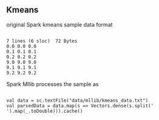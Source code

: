## Kmeans ##

original Spark kmeans sample data format
<pre><code>
7 lines (6 sloc)  72 Bytes
0.0 0.0 0.0
0.1 0.1 0.1
0.2 0.2 0.2
9.0 9.0 9.0
9.1 9.1 9.1
9.2 9.2 9.2
</code></pre>
Spark Mllib processes the sample as
<pre><code>
val data = sc.textFile("data/mllib/kmeans_data.txt")
val parsedData = data.map(s => Vectors.dense(s.split(' ').map(_.toDouble))).cache()
</code></pre>